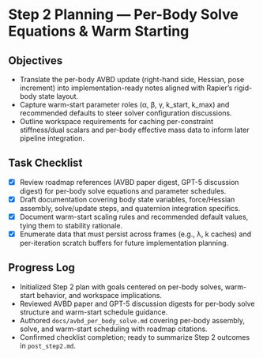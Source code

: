 # Step 2 Planning — Per-Body Solve Equations & Warm Starting

## Objectives
- Translate the per-body AVBD update (right-hand side, Hessian, pose increment) into implementation-ready notes aligned with Rapier’s rigid-body state layout.
- Capture warm-start parameter roles (α, β, γ, k_start, k_max) and recommended defaults to steer solver configuration discussions.
- Outline workspace requirements for caching per-constraint stiffness/dual scalars and per-body effective mass data to inform later pipeline integration.

## Task Checklist
- [x] Review roadmap references (AVBD paper digest, GPT-5 discussion digest) for per-body solve equations and parameter schedules.
- [x] Draft documentation covering body state variables, force/Hessian assembly, solve/update steps, and quaternion integration specifics.
- [x] Document warm-start scaling rules and recommended default values, tying them to stability rationale.
- [x] Enumerate data that must persist across frames (e.g., λ, k caches) and per-iteration scratch buffers for future implementation planning.

## Progress Log
- Initialized Step 2 plan with goals centered on per-body solves, warm-start behavior, and workspace implications.
- Reviewed AVBD paper and GPT-5 discussion digests for per-body solve structure and warm-start schedule guidance.
- Authored `docs/avbd_per_body_solve.md` covering per-body assembly, solve, and warm-start scheduling with roadmap citations.
- Confirmed checklist completion; ready to summarize Step 2 outcomes in `post_step2.md`.
